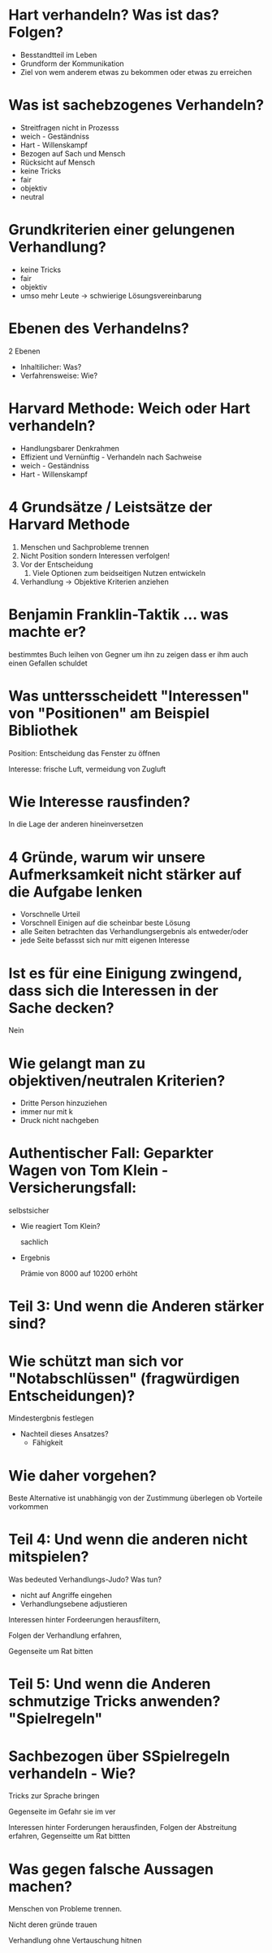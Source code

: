 # Hart verhandeln? Was ist das? Folgen?

- Besstandtteil im Leben
- Grundform der Kommunikation
- Ziel von wem anderem etwas zu bekommen oder etwas zu erreichen

# Was ist sachebzogenes Verhandeln?

- Streitfragen nicht in Prozesss
- weich - Geständniss
- Hart - Willenskampf
- Bezogen auf Sach und Mensch
- Rücksicht auf Mensch
- keine Tricks
- fair
- objektiv
- neutral

# Grundkriterien einer gelungenen Verhandlung?

- keine Tricks
- fair
- objektiv
- umso mehr Leute → schwierige Lösungsvereinbarung

# Ebenen des Verhandelns?

2 Ebenen

- Inhaltilicher: Was?
- Verfahrensweise: Wie?

# Harvard Methode: Weich oder Hart verhandeln?

- Handlungsbarer Denkrahmen
- Effizient und Vernünftig - Verhandeln nach Sachweise
- weich - Geständniss
- Hart - Willenskampf

# 4 Grundsätze / Leistsätze der Harvard Methode

1. Menschen und Sachprobleme trennen
2. Nicht Position sondern Interessen verfolgen!
3. Vor der Entscheidung
    1. Viele Optionen zum beidseitigen Nutzen entwickeln
4. Verhandlung → Objektive Kriterien anziehen

# Benjamin Franklin-Taktik ... was machte er?

bestimmtes Buch leihen von Gegner um ihn zu zeigen dass er ihm auch einen Gefallen schuldet

# Was unttersscheidett "Interessen" von "Positionen" am Beispiel Bibliothek

Position: Entscheidung das Fenster zu öffnen

Interesse: frische Luft, vermeidung von Zugluft

# Wie Interesse rausfinden?

In die Lage der anderen hineinversetzen

# 4 Gründe, warum wir unsere Aufmerksamkeit nicht stärker auf die Aufgabe lenken

- Vorschnelle Urteil
- Vorschnell Einigen auf die scheinbar beste Lösung
- alle Seiten betrachten das Verhandlungsergebnis als entweder/oder
- jede Seite befassst sich nur mitt eigenen Interesse

# Ist es für eine Einigung zwingend, dass sich die Interessen in der Sache decken?

Nein

# Wie gelangt man zu objektiven/neutralen Kriterien?

- Dritte Person hinzuziehen
- immer nur mit k
- Druck nicht nachgeben

# Authentischer Fall: Geparkter Wagen von Tom Klein - Versicherungsfall:

selbstsicher

- Wie reagiert Tom Klein?

    sachlich

- Ergebnis

    Prämie von 8000 auf 10200 erhöht

# Teil 3: Und wenn die Anderen stärker sind?

# Wie schützt man sich vor "Notabschlüssen" (fragwürdigen Entscheidungen)?

Mindestergbnis festlegen

- Nachteil dieses Ansatzes?
    - Fähigkeit

# Wie daher vorgehen?

Beste Alternative ist unabhängig von der Zustimmung überlegen ob Vorteile vorkommen

# Teil 4: Und wenn die anderen nicht mitspielen?

Was bedeuted Verhandlungs-Judo? Was tun?

- nicht auf Angriffe eingehen
- Verhandlungsebene adjustieren

Interessen hinter Fordeerungen herausfiltern, 

Folgen der Verhandlung erfahren,

Gegenseite um Rat bitten

# Teil 5: Und wenn die Anderen schmutzige Tricks anwenden? "Spielregeln"

# Sachbezogen über SSpielregeln verhandeln - Wie?

Tricks zur Sprache bringen

Gegenseite im Gefahr sie im ver

Interessen hinter Forderungen herausfinden, Folgen der Abstreitung erfahren, Gegenseitte um Rat bittten

# Was gegen falsche Aussagen machen?

 Menschen von Probleme trennen.

Nicht deren gründe trauen

Verhandlung ohne Vertauschung hitnen